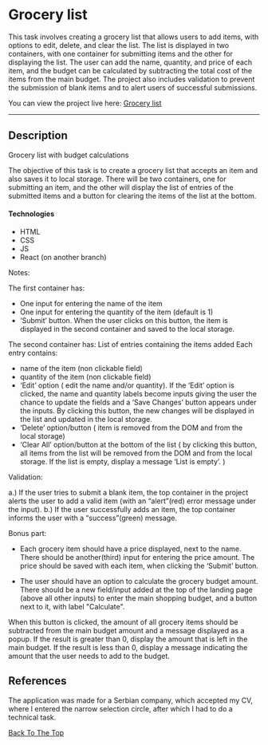 # Grocery list

This task involves creating a grocery list that allows users to add items, with options to edit, delete, and clear the list. The list is displayed in two containers, with one container for submitting items and the other for displaying the list. The user can add the name, quantity, and price of each item, and the budget can be calculated by subtracting the total cost of the items from the main budget. The project also includes validation to prevent the submission of blank items and to alert users of successful submissions.

You can view the project live here:
[Grocery list](https://grocerylist-dusan-project.netlify.app/)

---

## Description

Grocery list with budget calculations

The objective of this task  is to create a grocery list that accepts an item and also saves it to local storage. There will be two containers, one for submitting an item, and the other will display the list of entries of the submitted items and a button for clearing the items of the list at the bottom.

#### Technologies

- HTML
- CSS
- JS
- React (on another branch)

Notes:

The first container has:
- One input for entering the name of the item
- One input for entering the quantity of the item  (default is 1)
- ‘Submit’ button. When the user clicks on this button, the item is displayed in the second container and saved to the local storage. 


The second container has:
List of entries containing the items added
Each entry contains: 
- name of the item (non clickable field)
- quantity of the item (non clickable field)
- ‘Edit’ option ( edit the name and/or quantity). If the ‘Edit’ option is clicked, the name and quantity labels become inputs giving the user the chance to update the fields and a ‘Save Changes’ button appears under the inputs. By clicking this button, the new changes will be displayed in the list and updated in the local storage.
- ‘Delete’ option/button ( item is removed from the DOM and from the local storage)
- ‘Clear All’ option/button at the bottom of the list ( by clicking this button, all items from the list will be removed from the DOM and from the local storage. If the list is empty, display a message ‘List is empty’. )

Validation: 


a.) If the user tries to submit a blank item, the top container in the project alerts the user to add a valid item (with an “alert”(red) error message under the input). 
b.) If the user successfully adds an item, the top container informs the user with a “success”(green) message.


Bonus part: 

- Each grocery item should have a price displayed, next to the name. There should be another(third) input for entering the price amount. The price should be saved with each item, when clicking the ‘Submit’ button.

- The user should have an option to calculate the grocery budget amount. There should be a new field/input added at the top of the landing page (above all other inputs) to enter the main shopping budget, and a button next to it, with label "Calculate".

When this button is clicked, the amount of all grocery items should be subtracted from the main budget amount and a message displayed as a popup.
If the result is greater than 0, display the amount that is left in the main budget.
If the result is less than 0, display a message indicating the amount that the user needs to add to the budget.

## References

The application was made for a Serbian company, which accepted my CV, where I entered the narrow selection circle, after which I had to do a technical task.


[Back To The Top](#grocery-list)
